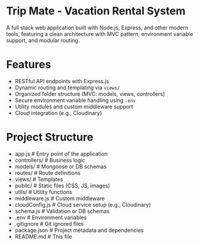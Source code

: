 # Trip Mate - Vacation Rental System
A full stack web application built with Node.js, Express, and other modern tools, featuring a clean architecture with MVC pattern, environment variable support, and modular routing.


# Features
- RESTful API endpoints with Express.js
- Dynamic routing and templating via `views/`
- Organized folder structure (MVC: models, views, controllers)
- Secure environment variable handling using `.env`
- Utility modules and custom middleware support
- Cloud integration (e.g., Cloudinary)


# Project Structure
- app.js # Entry point of the application
- controllers/ # Business logic
- models/ # Mongoose or DB schemas
- routes/ # Route definitions
- views/ # Templates
- public/ # Static files (CSS, JS, images)
- utils/ # Utility functions
- middleware.js # Custom middleware
- cloudConfig.js # Cloud service setup (e.g., Cloudinary)
- schema.js # Validation or DB schemas
- .env # Environment variables
- .gitignore # Git ignored files
- package.json # Project metadata and dependencies
- README.md # This file
